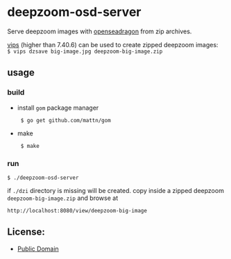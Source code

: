deepzoom-osd-server
===================

Serve deepzoom images with [openseadragon](https://openseadragon.github.io/) from zip archives.

[vips](http://www.vips.ecs.soton.ac.uk/index.php?title=VIPS) (higher than 7.40.6) can be used to create zipped deepzoom images:  
`$ vips dzsave big-image.jpg deepzoom-big-image.zip`


## usage


### build

 * install `gom` package manager

		$ go get github.com/mattn/gom
		
 * make	
 	
 		$ make
	
	
### run

	$ ./deepzoom-osd-server
	
if `./dzi` directory is missing will be created. copy inside a zipped deepzoom `deepzoom-big-image.zip` and browse at

	http://localhost:8080/view/deepzoom-big-image
	
	
	
## License:

* [Public Domain](LICENSE)
